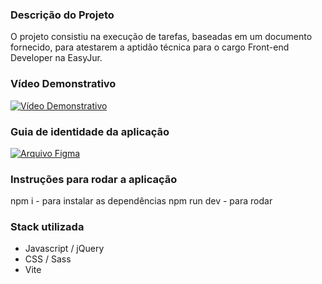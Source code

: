 ### Descrição do Projeto

O projeto consistiu na execução de tarefas, baseadas em um documento fornecido, para atestarem a aptidão técnica para o cargo Front-end Developer na EasyJur.


### Vídeo Demonstrativo

[![Vídeo Demonstrativo](https://img.youtube.com/vi/vs-jDAO6L_M/maxresdefault.jpg)](https://youtu.be/vs-jDAO6L_M)


### Guia de identidade da aplicação

[![Arquivo Figma](https://i.imgur.com/pK0IvR6.png)](https://www.figma.com/design/3l4Y7JNLwyeh3jLbHUSDd1/EJ-%2F-ACADEMY?node-id=0-1&t=coORNbh8jnwquVVU-1)


### Instruções para rodar a aplicação

npm i - para instalar as dependências
npm run dev - para rodar


### Stack utilizada

- Javascript / jQuery
- CSS / Sass
- Vite



